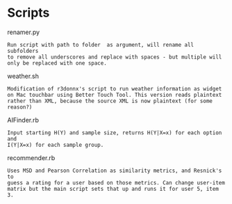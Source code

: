 # Scripts
renamer.py

	Run script with path to folder  as argument, will rename all subfolders
	to remove all underscores and replace with spaces - but multiple will
	only be replaced with one space.

weather.sh

	Modification of r3donnx's script to run weather information as widget
	on Mac touchbar using Better Touch Tool. This version reads plaintext
	rather than XML, because the source XML is now plaintext (for some reason?)

AIFinder.rb

	Input starting H(Y) and sample size, returns H(Y|X=x) for each option and
	I(Y|X=x) for each sample group.

recommender.rb

	Uses MSD and Pearson Correlation as similarity metrics, and Resnick's to
	guess a rating for a user based on those metrics. Can change user-item
	matrix but the main script sets that up and runs it for user 5, item 3.

